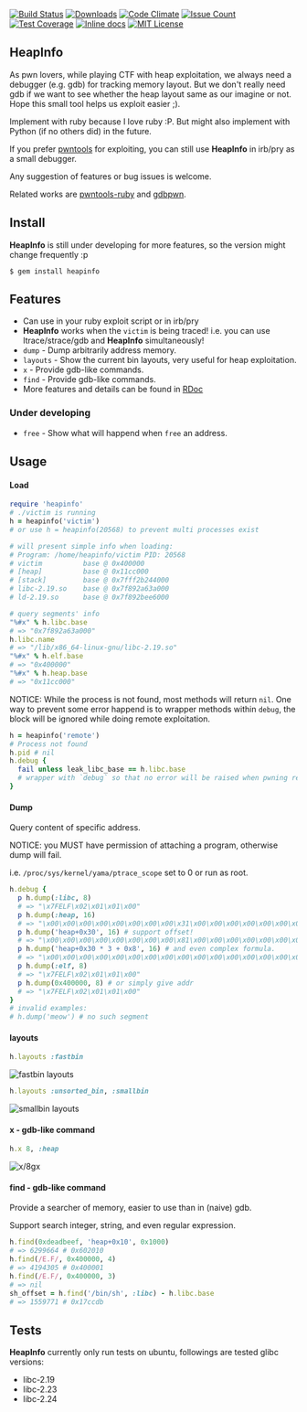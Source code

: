 [![Build Status](https://travis-ci.org/david942j/heapinfo.svg?branch=master)](https://travis-ci.org/david942j/heapinfo)
[![Downloads](http://ruby-gem-downloads-badge.herokuapp.com/heapinfo?type=total)](https://rubygems.org/gems/heapinfo)
[![Code Climate](https://codeclimate.com/github/david942j/heapinfo/badges/gpa.svg)](https://codeclimate.com/github/david942j/heapinfo)
[![Issue Count](https://codeclimate.com/github/david942j/heapinfo/badges/issue_count.svg)](https://codeclimate.com/github/david942j/heapinfo)
[![Test Coverage](https://codeclimate.com/github/david942j/heapinfo/badges/coverage.svg)](https://codeclimate.com/github/david942j/heapinfo/coverage)
[![Inline docs](https://inch-ci.org/github/david942j/heapinfo.svg?branch=master)](https://inch-ci.org/github/david942j/heapinfo)
[![MIT License](https://img.shields.io/badge/license-MIT-blue.svg)](http://choosealicense.com/licenses/mit/)

## HeapInfo
As pwn lovers, while playing CTF with heap exploitation, we always need a debugger (e.g. gdb) for tracking memory layout. But we don't really need gdb if we want to see whether the heap layout same as our imagine or not. Hope this small tool helps us exploit easier ;).

Implement with ruby because I love ruby :P. But might also implement with Python (if no others did) in the future.

If you prefer [pwntools](https://github.com/Gallopsled/pwntools) for exploiting, you can still use **HeapInfo** in irb/pry as a small debugger.

Any suggestion of features or bug issues is welcome.

Related works are [pwntools-ruby](https://github.com/peter50216/pwntools-ruby) and [gdbpwn](https://github.com/scwuaptx/Pwngdb).

## Install
**HeapInfo** is still under developing for more features, so the version might change frequently :p

```
$ gem install heapinfo
```

## Features
* Can use in your ruby exploit script or in irb/pry
* **HeapInfo** works when the `victim` is being traced! i.e. you can use ltrace/strace/gdb and **HeapInfo** simultaneously!
* `dump` - Dump arbitrarily address memory.
* `layouts` - Show the current bin layouts, very useful for heap exploitation.
* `x` - Provide gdb-like commands.
* `find` - Provide gdb-like commands.
* More features and details can be found in [RDoc](http://www.rubydoc.info/github/david942j/heapinfo/master/)

### Under developing
* `free` - Show what will happend when `free` an address.

## Usage

#### Load

```ruby
require 'heapinfo'
# ./victim is running
h = heapinfo('victim') 
# or use h = heapinfo(20568) to prevent multi processes exist

# will present simple info when loading:
# Program: /home/heapinfo/victim PID: 20568
# victim          base @ 0x400000
# [heap]          base @ 0x11cc000
# [stack]         base @ 0x7fff2b244000
# libc-2.19.so    base @ 0x7f892a63a000
# ld-2.19.so      base @ 0x7f892bee6000

# query segments' info
"%#x" % h.libc.base
# => "0x7f892a63a000"
h.libc.name
# => "/lib/x86_64-linux-gnu/libc-2.19.so"
"%#x" % h.elf.base
# => "0x400000"
"%#x" % h.heap.base
# => "0x11cc000"
```

NOTICE: While the process is not found, most methods will return `nil`. One way to prevent some error happend is to wrapper methods within `debug`, the block will be ignored while doing remote exploitation.

```ruby
h = heapinfo('remote')
# Process not found
h.pid # nil
h.debug {
  fail unless leak_libc_base == h.libc.base
  # wrapper with `debug` so that no error will be raised when pwning remote service
}
```

#### Dump
Query content of specific address.

NOTICE: you MUST have permission of attaching a program, otherwise dump will fail.

i.e. `/proc/sys/kernel/yama/ptrace_scope` set to 0 or run as root.

```ruby
h.debug {
  p h.dump(:libc, 8)
  # => "\x7FELF\x02\x01\x01\x00"
  p h.dump(:heap, 16)
  # => "\x00\x00\x00\x00\x00\x00\x00\x00\x31\x00\x00\x00\x00\x00\x00\x00"
  p h.dump('heap+0x30', 16) # support offset!
  # => "\x00\x00\x00\x00\x00\x00\x00\x00\x81\x00\x00\x00\x00\x00\x00\x00"
  p h.dump('heap+0x30 * 3 + 0x8', 16) # and even complex formula.
  # => "\x00\x00\x00\x00\x00\x00\x00\x00\x00\x00\x00\x00\x00\x00\x00\x00"
  p h.dump(:elf, 8)
  # => "\x7FELF\x02\x01\x01\x00"
  p h.dump(0x400000, 8) # or simply give addr
  # => "\x7FELF\x02\x01\x01\x00"
}
# invalid examples:
# h.dump('meow') # no such segment
```

#### layouts
```ruby
h.layouts :fastbin
```
![fastbin layouts](https://github.com/david942j/heapinfo/blob/master/examples/fastbin_layouts.png?raw=true)

```ruby
h.layouts :unsorted_bin, :smallbin
```
![smallbin layouts](https://github.com/david942j/heapinfo/blob/master/examples/unsorted_smallbin_layouts.png?raw=true)

#### x - gdb-like command
```ruby
h.x 8, :heap
```
![x/8gx](https://github.com/david942j/heapinfo/blob/master/examples/x8_heap.png?raw=true)

#### find - gdb-like command
Provide a searcher of memory, easier to use than in (naive) gdb.

Support search integer, string, and even regular expression.

```ruby
h.find(0xdeadbeef, 'heap+0x10', 0x1000)
# => 6299664 # 0x602010
h.find(/E.F/, 0x400000, 4)
# => 4194305 # 0x400001
h.find(/E.F/, 0x400000, 3)
# => nil
sh_offset = h.find('/bin/sh', :libc) - h.libc.base
# => 1559771 # 0x17ccdb
```

## Tests
**HeapInfo** currently only run tests on ubuntu, followings are tested glibc versions:
* libc-2.19
* libc-2.23
* libc-2.24
